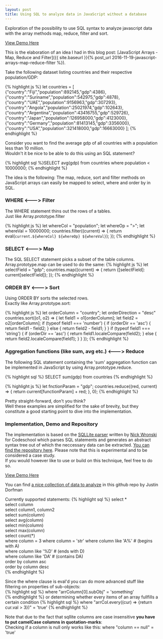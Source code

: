 ```yaml
---
layout: post
title: Using SQL to analyze data in JavaScript without a database
---
```


<div class="message">
  Exploration of the possibility to use SQL syntax to analyze javascript data with the array methods map, reduce, filter and sort.
</div>

[View Demo Here](https://s3.eu-central-1.amazonaws.com/coded-aesthetics/demos/javascript-sql-data-analysis/index.html)

This is the elaboration of an idea I had in this blog post: 
[JavaScript Arrays - Map, Reduce and Filter]({{ site.baseurl }}{% post_url 2016-11-19-javascript-arrays-map-reduce-filter %}).

Take the following dataset listing countries and their respective population/GDP: 

{% highlight js %}
let countries = [
 {"country":"Fiji","population":892145,"gdp":4386}, 
 {"country":"Suriname","population":542975,"gdp":4878},
 {"country":"UAE","population":9156963,"gdp":307293},
 {"country":"Angola","population":25021974,"gdp":102643},
 {"country":"Argentina","population":43416755,"gdp":529726},
 {"country":"Japan","population":126958000,"gdp":4123000},
 {"country":"Germany","population":81413145,"gdp":3356000},
 {"country":"USA","population":321418000,"gdp":16663000}
];
{% endhighlight %}

Consider you want to find the average gdp of all countries with a population less than 10 million.   
Wouldn't it be nice to be able to do this using an SQL statement?

{% highlight sql %}SELECT avg(gdp) from countries where population < 10000000;
{% endhighlight %}

The idea is the following:
The map, reduce, sort and filter methods on JavaScript arrays can easily be mapped to select, where and order by in SQL.   

### WHERE <---> Filter

The WHERE statement thins out the rows of a tables.  
Just like Array.prototype.filter

{% highlight js %}
let whereCol = "population";
let whereOp = ">";
let whereVal = 10000000;
countries.filter((current) => {
  return eval(`current.${whereCol} ${whereOp} ${whereVal}`);
});
{% endhighlight %}

### SELECT <---> Map

The SQL SELECT statement picks a subset of the table columns.   
Array.prototype.map can be used to do the same:
{% highlight js %}
let selectField = "gdp";
countries.map((current) => {
  return {[selectField]: current[selectField]};
});
{% endhighlight %}

### ORDER BY <---> Sort

Using ORDER BY sorts the selected rows.   
Exactly like Array.prototype.sort:

{% highlight js %}
let orderColumn = "country";
let orderDirection = "desc"
countries.sort((o1, o2) => {
  let field1 = o1[orderColumn];
  let field2 = o2[orderColumn];
  if (typeof field1 === 'number') {
    if (orderDir == 'asc') {
      return field1 - field2;
    } else {
      return field2 - field1;
    }
  }
  if (typeof field1 === 'string') {
    if (orderDir == 'asc') {
      return field1.localeCompare(field2);
    } else {
      return field2.localeCompare(field1);
    }
  }
});
{% endhighlight %}

### Aggregation functions (like sum, avg etc.) <---> Reduce

The following SQL statement containing the 'sum' aggregation function can be implemented in JavaScript by using Array.prototype.reduce.

{% highlight sql %}
SELECT sum(gdp) from countries
{% endhighlight %}

{% highlight js %}
let fnctionParam = "gdp";
countries.reduce((red, current) => {
  return current[functionParam] + red; 
}, 0);
{% endhighlight %}

Pretty straight-forward, don't you think?   
Well these examples are simplified for the sake of brevity, but they constitute a good starting point to dive into the implementation.  

### Implementation, Demo and Repository 

The implementation is based on the [SQLLite parser](http://codeschool.github.io/sqlite-parser/demo/) written by [Nick Wronski](https://github.com/nwronski) for Codeschool which parses SQL statements and generates an abstract syntax tree out of which the neccessary data can be extracted.
[You can find the repository here](https://github.com/coded-aesthetics/javascript-sql-data-analysis). 
Please note that this is experimental and to be considered a case study.    
If you would however like to use or build on this technique, feel free to do so.  

[View Demo Here](https://s3.eu-central-1.amazonaws.com/coded-aesthetics/demos/javascript-sql-data-analysis/index.html)

You can find [a nice collection of data to analyze](https://github.com/jdorfman/awesome-json-datasets) in this github repo by Justin Dorfman

Currently supported statements:
{% highlight sql %}
select *  
select column  
select column1, column2  
select sum(column)  
select avg(column)  
select min(column)  
select max(column)  
select count(*)  
where column = 3
where column = 'str'
where column like 'A%' # (begins with A)  
where column like '%D' # (ends with D)  
where column like 'DA' # (contains DA)  
order by column asc  
order by column desc  
{% endhighlight %}

Since the where clause is eval'd you can do more advanced stuff like filtering on properties of sub-objects:  
{% highlight sql %}
where "arrColumn[0].subObj" = 'something'   
{% endhighlight %}
or determining whether every items of an array fullfills a certain condition
{% highlight sql %}
where "arrCol.every((cur) => {return cur.val > 3})" = 'true'
{% endhighlight %}

Note that due to the fact that sqllite columns are case insensitive **you have to put camelCase columns in quotation-marks**:  
Checking if a column is null only works like this: where "column == null" = 'true'

  
